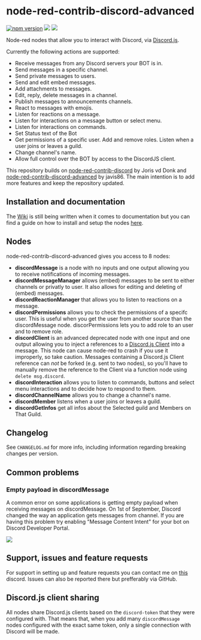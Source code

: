 # node-red-contrib-discord-advanced

[![npm version](https://badge.fury.io/js/node-red-contrib-discord-advanced.svg)](https://badge.fury.io/js/node-red-contrib-discord-advanced) ![](https://img.shields.io/static/v1?label=discord.js&message=14.11.0&color=brightgreen)
 ![](https://img.shields.io/static/v1?label=node&message=%3E=16.9.0&color=brightgreen) 

Node-red nodes that allow you to interact with Discord, via [Discord.js](https://discord.js.org).

Currently the following actions are supported:
* Receive messages from any Discord servers your BOT is in.
* Send messages in a specific channel.
* Send private messages to users.
* Send and edit embed messages.
* Add attachments to messages.
* Edit, reply, delete messages in a channel.
* Publish messages to announcements channels.
* React to messages with emojis.
* Listen for reactions on a message.
* Listen for interactions on a message button or select menu.
* Listen for interactions on commands.
* Set Status text of the Bot
* Get permissions of a specific user. Add and remove roles. Listen when a user joins or leaves a guild.
* Change channel's name.
* Allow full control over the BOT by access to the DiscordJS client.

This repository builds on [node-red-contrib-discord](https://github.com/jorisvddonk/node-red-contrib-discord) by Joris vd Donk and [node-red-contrib-discord-advanced](https://github.com/Markoudstaal/node-red-contrib-discord-advanced) by javis86. The main intention is to add more features and keep the repository updated.

## Installation and documentation

The [Wiki](https://github.com/dochardi/node-red-contrib-discord-bot/wiki) is still being written when it comes to documentation but you can find a guide on how to install and setup the nodes [here](https://github.com/dochardi/node-red-contrib-discord-bot/wiki/Installation-and-setup).

## Nodes

node-red-contrib-discord-advanced gives you access to 8 nodes:

* **discordMessage** is a node with no inputs and one output allowing you to receive notifications of incoming messages.
* **discordMessageManager** allows (embed) messages to be sent to either channels or privatly to user. It also allows for editing and deleting of (embed) messages.
* **discordReactionManager** that allows you to listen to reactions on a message.
* **discordPermissions** allows you to check the permissions of a specifc user. This is useful when you get the user from another source than the discordMessage node. discorPermissions lets you to add role to an user and to remove role.
* **discordClient** is an advanced deprecated node with one input and one output allowing you to inject a references to a [Discord.js Client](https://discord.js.org/#/docs/main/stable/class/Client) into a message. This node can cause node-red to crash if you use it improperly, so take caution. Messages containing a Discord.js Client reference can *not* be forked (e.g. sent to two nodes), so you'll have to manually remove the reference to the Client via a function node using `delete msg.discord`.
* **discordInteraction** allows you to listen to commands, buttons and select menu interactions and to decide how to respond to them.
* **discordChannelName** allows you to change a channel's name.
* **discordMember** listens when a user joins or leaves a guild.
* **discordGetInfos** get all infos about the Selected guild and Members on That Guild.

## Changelog

See `CHANGELOG.md` for more info, including information regarding breaking changes per version.

## Common problems

### Empty payload in discordMessage

A common error on some applications is getting empty payload when receiving messages on discordMessage. On 1st of September, Discord changed the way an application gets messages from channel. If you are having this problem try enabling "Message Content Intent" for your bot on Discord Developer Portal.

![](https://raw.githubusercontent.com/Markoudstaal/node-red-contrib-discord-advanced/main/assets/message_content_intent.png)

## Support, issues and feature requests

For support in setting up and feature requests you can contact me on [this](https://discord.com/invite/jpzK52W8) discord.
Issues can also be reported there but prefferably via GitHub.

## Discord.js client sharing

All nodes share Discord.js clients based on the `discord-token` that they were configured with. That means that, when you add many `discordMessage` nodes configured with the exact same token, only a single connection with Discord will be made.
